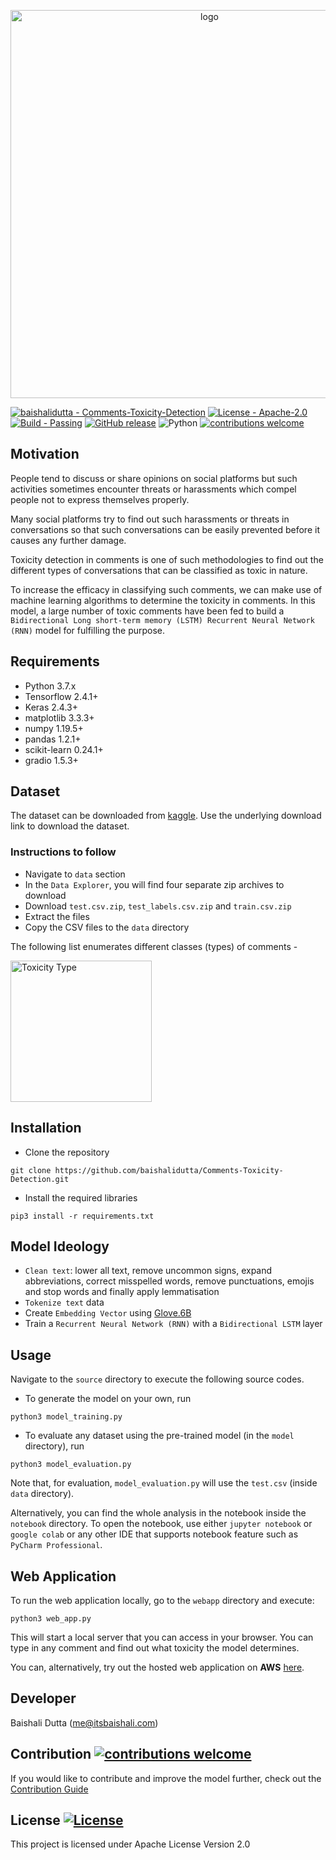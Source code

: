 <p align="center">
  <img width="621" alt="logo" src="https://user-images.githubusercontent.com/76659596/105877123-eb112280-5fff-11eb-9425-8432e693f92e.png">
</p>

[![baishalidutta - Comments-Toxicity-Detection](https://img.shields.io/static/v1?label=baishalidutta&message=Comments-Toxicity-Detection&color=blue&logo=github)](https://github.com/baishalidutta/Comments-Toxicity-Detection)
[![License - Apache-2.0](https://img.shields.io/badge/License-Apache-blue)](#license)
[![Build - Passing](https://img.shields.io/badge/Build-Passing-brightgreen)](https://github.com/baishalidutta/Comments-Toxicity-Detection/runs/1485969918)
[![GitHub release](https://img.shields.io/github/release/baishalidutta/Comments-Toxicity-Detection?include_prereleases&sort=semver)](https://github.com/baishalidutta/Comments-Toxicity-Detection/releases/)
![Python](https://img.shields.io/badge/python-v3.7+-blue.svg)
[![contributions welcome](https://img.shields.io/badge/contributions-welcome-brightgreen.svg?style=flat)](https://github.com/baishalidutta/Pneumonia-Detection/issues)

<!--p align="center">
  <img width="621" alt="web-app-screencast" src="https://user-images.githubusercontent.com/76659596/107169811-14965a80-69bf-11eb-8f04-df3965eea358.gif">
</p-->

## Motivation
People tend to discuss or share opinions on social platforms but such activities sometimes encounter threats or harassments which compel people not to express themselves properly.

Many social platforms try to find out such harassments or threats in conversations so that such conversations can be easily prevented before it causes any further damage.

Toxicity detection in comments is one of such methodologies to find out the different types of conversations that can be classified as toxic in nature.

To increase the efficacy in classifying such comments, we can make use of machine learning algorithms to determine the toxicity in comments. In this model, a large number of toxic comments have been fed to build a `Bidirectional Long short-term memory (LSTM) Recurrent Neural Network (RNN)` model for fulfilling the purpose.

## Requirements

- Python 3.7.x
- Tensorflow 2.4.1+
- Keras 2.4.3+
- matplotlib 3.3.3+
- numpy 1.19.5+
- pandas 1.2.1+
- scikit-learn 0.24.1+
- gradio 1.5.3+

## Dataset

The dataset can be downloaded from [kaggle](https://www.kaggle.com/c/jigsaw-toxic-comment-classification-challenge). Use the underlying download link to download the dataset.

### Instructions to follow

* Navigate to `data` section
* In the `Data Explorer`, you will find four separate zip archives to download
* Download `test.csv.zip`, `test_labels.csv.zip` and `train.csv.zip`
* Extract the files
* Copy the CSV files to the `data` directory

The following list enumerates different classes (types) of comments -

<img width="226" alt="Toxicity Type" src="https://user-images.githubusercontent.com/76659596/107921201-7b42e780-6f6e-11eb-9262-f7db3172ad74.png">


## Installation

* Clone the repository 

`git clone https://github.com/baishalidutta/Comments-Toxicity-Detection.git`

* Install the required libraries

`pip3 install -r requirements.txt`

## Model Ideology

* `Clean text`: lower all text, remove uncommon signs, expand abbreviations, correct misspelled words, remove punctuations, emojis and stop words and finally apply lemmatisation
* `Tokenize text` data
* Create `Embedding Vector` using [Glove.6B](https://nlp.stanford.edu/projects/glove/)
* Train a `Recurrent Neural Network (RNN)` with a `Bidirectional LSTM` layer

## Usage

Navigate to the `source` directory to execute the following source codes.

* To generate the model on your own, run

`python3 model_training.py`

* To evaluate any dataset using the pre-trained model (in the `model` directory), run

`python3 model_evaluation.py`

Note that, for evaluation, `model_evaluation.py` will use the `test.csv` (inside `data` directory).

Alternatively, you can find the whole analysis in the notebook inside the `notebook` directory. To open the notebook, use either `jupyter notebook` or `google colab` or any other IDE that supports notebook feature such as `PyCharm Professional`.

## Web Application

To run the web application locally, go to the `webapp` directory and execute:

`python3 web_app.py`

This will start a local server that you can access in your browser. You can type in any comment and find out what toxicity the model determines.

You can, alternatively, try out the hosted web application on <b>AWS</b> [here](#).


## Developer

Baishali Dutta (<a href='mailto:me@itsbaishali.com'>me@itsbaishali.com</a>)

## Contribution [![contributions welcome](https://img.shields.io/badge/contributions-welcome-brightgreen.svg?style=flat)](https://github.com/baishalidutta/Comments-Toxicity-Detection/issues)

If you would like to contribute and improve the model further, check out the [Contribution Guide](https://github.com/baishalidutta/Comments-Toxicity-Detection/blob/main/CONTRIBUTING.md)

## License [![License](http://img.shields.io/badge/license-Apache-blue.svg)](https://www.apache.org/licenses/LICENSE-2.0)

This project is licensed under Apache License Version 2.0
